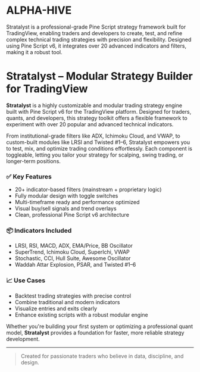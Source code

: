 # ALPHA-HIVE
Stratalyst is a professional-grade Pine Script strategy framework built for TradingView, enabling traders and developers to create, test, and refine complex technical trading strategies with precision and flexibility. Designed using Pine Script v6, it integrates over 20 advanced indicators and filters, making it a robust tool.
# Stratalyst – Modular Strategy Builder for TradingView

**Stratalyst** is a highly customizable and modular trading strategy engine built with Pine Script v6 for the TradingView platform. Designed for traders, quants, and developers, this strategy toolkit offers a flexible framework to experiment with over 20 popular and advanced technical indicators.

From institutional-grade filters like ADX, Ichimoku Cloud, and VWAP, to custom-built modules like LRSI and Twisted #1–6, Stratalyst empowers you to test, mix, and optimize trading conditions effortlessly. Each component is toggleable, letting you tailor your strategy for scalping, swing trading, or longer-term positions.

### ✅ Key Features
- 20+ indicator-based filters (mainstream + proprietary logic)
- Fully modular design with toggle switches
- Multi-timeframe ready and performance optimized
- Visual buy/sell signals and trend overlays
- Clean, professional Pine Script v6 architecture

### 📦 Indicators Included
- LRSI, RSI, MACD, ADX, EMA/Price, BB Oscillator
- SuperTrend, Ichimoku Cloud, SuperIchi, VWAP
- Stochastic, CCI, Hull Suite, Awesome Oscillator
- Waddah Attar Explosion, PSAR, and Twisted #1–6

### 📈 Use Cases
- Backtest trading strategies with precise control
- Combine traditional and modern indicators
- Visualize entries and exits clearly
- Enhance existing scripts with a robust modular engine

Whether you're building your first system or optimizing a professional quant model, **Stratalyst** provides a foundation for faster, more reliable strategy development.

---

> Created for passionate traders who believe in data, discipline, and design.
